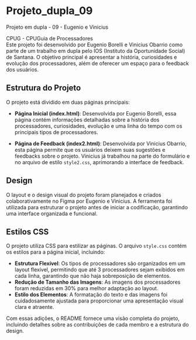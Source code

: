 # Projeto_dupla_09 
Projeto em dupla - 09 - Eugenio e Vinicius

CPUG - CPUGuia de Processadores  
Este projeto foi desenvolvido por Eugenio Borelli e Vinicius Obarrio como parte de um trabalho em dupla pelo IOS (Instituto da Oportunidade Social) de Santana. O objetivo principal é apresentar a história, curiosidades e evolução dos processadores, além de oferecer um espaço para o feedback dos usuários.

## Estrutura do Projeto
O projeto está dividido em duas páginas principais:

- **Página Inicial (index.html)**: Desenvolvida por Eugenio Borelli, essa página contém informações detalhadas sobre a história dos processadores, curiosidades, evolução e uma linha do tempo com os principais tipos de processadores.
  
- **Página de Feedback (index2.html)**: Desenvolvida por Vinicius Obarrio, esta página permite que os usuários deixem suas sugestões e feedbacks sobre o projeto. Vinicius já trabalhou na parte do formulário e no arquivo de estilo `style2.css`, aprimorando a interface de feedback.

## Design
O layout e o design visual do projeto foram planejados e criados colaborativamente no Figma por Eugenio e Vinicius. A ferramenta foi utilizada para estruturar o projeto antes de iniciar a codificação, garantindo uma interface organizada e funcional.

## Estilos CSS
O projeto utiliza CSS para estilizar as páginas. O arquivo `style.css` contém os estilos para a página inicial, incluindo:

- **Estrutura Flexível**: Os tipos de processadores são organizados em um layout flexível, permitindo que até 3 processadores sejam exibidos em cada linha, garantindo que não haja sobreposição de elementos.
- **Redução de Tamanho das Imagens**: As imagens dos processadores foram reduzidas em 30% para melhor adaptação ao layout.
- **Estilo dos Elementos**: A formatação do texto e das imagens foi cuidadosamente ajustada para proporcionar uma apresentação visual clara e atraente.

Com essas adições, o README fornece uma visão completa do projeto, incluindo detalhes sobre as contribuições de cada membro e a estrutura do design. 
